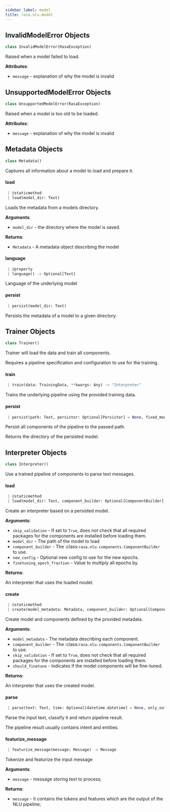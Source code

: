 ```yaml
---
sidebar_label: model
title: rasa.nlu.model
---
```


## InvalidModelError Objects

```python
class InvalidModelError(RasaException)
```

Raised when a model failed to load.

**Attributes**:

- `message` - explanation of why the model is invalid

## UnsupportedModelError Objects

```python
class UnsupportedModelError(RasaException)
```

Raised when a model is too old to be loaded.

**Attributes**:

- `message` - explanation of why the model is invalid

## Metadata Objects

```python
class Metadata()
```

Captures all information about a model to load and prepare it.

#### load

```python
 | @staticmethod
 | load(model_dir: Text)
```

Loads the metadata from a models directory.

**Arguments**:

- `model_dir` - the directory where the model is saved.

**Returns**:

- `Metadata` - A metadata object describing the model

#### language

```python
 | @property
 | language() -> Optional[Text]
```

Language of the underlying model

#### persist

```python
 | persist(model_dir: Text)
```

Persists the metadata of a model to a given directory.

## Trainer Objects

```python
class Trainer()
```

Trainer will load the data and train all components.

Requires a pipeline specification and configuration to use for
the training.

#### train

```python
 | train(data: TrainingData, **kwargs: Any) -> "Interpreter"
```

Trains the underlying pipeline using the provided training data.

#### persist

```python
 | persist(path: Text, persistor: Optional[Persistor] = None, fixed_model_name: Text = None, persist_nlu_training_data: bool = False) -> Text
```

Persist all components of the pipeline to the passed path.

Returns the directory of the persisted model.

## Interpreter Objects

```python
class Interpreter()
```

Use a trained pipeline of components to parse text messages.

#### load

```python
 | @staticmethod
 | load(model_dir: Text, component_builder: Optional[ComponentBuilder] = None, skip_validation: bool = False, new_config: Optional[Dict] = None, finetuning_epoch_fraction: float = 1.0) -> "Interpreter"
```

Create an interpreter based on a persisted model.

**Arguments**:

- `skip_validation` - If set to `True`, does not check that all
  required packages for the components are installed
  before loading them.
- `model_dir` - The path of the model to load
- `component_builder` - The
  :class:`rasa.nlu.components.ComponentBuilder` to use.
- `new_config` - Optional new config to use for the new epochs.
- `finetuning_epoch_fraction` - Value to multiply all epochs by.
  

**Returns**:

  An interpreter that uses the loaded model.

#### create

```python
 | @staticmethod
 | create(model_metadata: Metadata, component_builder: Optional[ComponentBuilder] = None, skip_validation: bool = False, should_finetune: bool = False) -> "Interpreter"
```

Create model and components defined by the provided metadata.

**Arguments**:

- `model_metadata` - The metadata describing each component.
- `component_builder` - The
  :class:`rasa.nlu.components.ComponentBuilder` to use.
- `skip_validation` - If set to `True`, does not check that all
  required packages for the components are installed
  before loading them.
- `should_finetune` - Indicates if the model components will be fine-tuned.
  

**Returns**:

  An interpreter that uses the created model.

#### parse

```python
 | parse(text: Text, time: Optional[datetime.datetime] = None, only_output_properties: bool = True) -> Dict[Text, Any]
```

Parse the input text, classify it and return pipeline result.

The pipeline result usually contains intent and entities.

#### featurize\_message

```python
 | featurize_message(message: Message) -> Message
```

Tokenize and featurize the input message

**Arguments**:

- `message` - message storing text to process;

**Returns**:

- `message` - it contains the tokens and features which are the output of the NLU pipeline;

